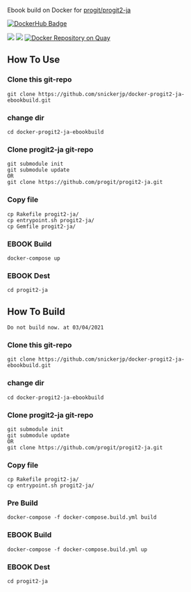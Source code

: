 Ebook build on Docker for [progit/progit2-ja](https://github.com/progit/progit2-ja)

[![DockerHub Badge](http://dockeri.co/image/snickerjp/progit2-ja-ebookbuild)](https://hub.docker.com/r/snickerjp/progit2-ja-ebookbuild/)

[![](https://images.microbadger.com/badges/version/snickerjp/progit2-ja-ebookbuild.svg)](https://microbadger.com/images/snickerjp/progit2-ja-ebookbuild "Get your own version badge on microbadger.com")
[![](https://images.microbadger.com/badges/image/snickerjp/progit2-ja-ebookbuild.svg)](https://microbadger.com/images/snickerjp/progit2-ja-ebookbuild "Get your own image badge on microbadger.com")
[![Docker Repository on Quay](https://quay.io/repository/snickerjp/progit2-ja-ebookbuild/status "Docker Repository on Quay")](https://quay.io/repository/snickerjp/progit2-ja-ebookbuild)

## How To Use

### Clone this git-repo

```
git clone https://github.com/snickerjp/docker-progit2-ja-ebookbuild.git
```

### change dir

```
cd docker-progit2-ja-ebookbuild
```

### Clone progit2-ja git-repo

```
git submodule init
git submodule update
OR
git clone https://github.com/progit/progit2-ja.git
```

### Copy file

```
cp Rakefile progit2-ja/
cp entrypoint.sh progit2-ja/
cp Gemfile progit2-ja/
```

### EBOOK Build

```
docker-compose up
```

### EBOOK Dest

```
cd progit2-ja
```


## How To Build

```
Do not build now. at 03/04/2021
```

### Clone this git-repo

```
git clone https://github.com/snickerjp/docker-progit2-ja-ebookbuild.git
```

### change dir

```
cd docker-progit2-ja-ebookbuild
```

### Clone progit2-ja git-repo

```
git submodule init
git submodule update
OR
git clone https://github.com/progit/progit2-ja.git
```

### Copy file

```
cp Rakefile progit2-ja/
cp entrypoint.sh progit2-ja/
```

### Pre Build

```
docker-compose -f docker-compose.build.yml build
```

### EBOOK Build

```
docker-compose -f docker-compose.build.yml up
```

### EBOOK Dest

```
cd progit2-ja
```

